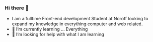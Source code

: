 ### Hi there 👋
- I am a fulltime Front-end development Student at Noroff
  looking to expand my knowledge in everything computer and web related.
- 🌱 I’m currently learning ... Everything
- 🤔 I’m looking for help with what I am learning
<!--
**PJLUDVIGSEN/PJLUDVIGSEN** is a ✨ _special_ ✨ repository because its `README.md` (this file) appears on your GitHub profile.


- 🌱 I’m currently learning ... Everything
- 🤔 I’m looking for help with what I am learning
-->
